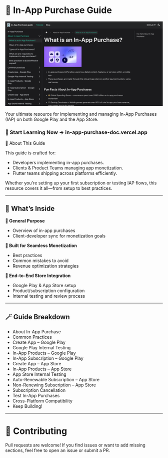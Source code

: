 # 📱 In-App Purchase Guide

![demo](demo.png)

Your ultimate resource for implementing and managing In-App Purchases (IAP) on both Google Play and the App Store.

### 🚀 Start Learning Now → in-app-purchase-doc.vercel.app

📖 About This Guide

This guide is crafted for:
- Developers implementing in-app purchases.
- Clients & Product Teams managing app monetization.
- Flutter teams shipping across platforms efficiently.

Whether you're setting up your first subscription or testing IAP flows, this resource covers it all—from setup to best practices.

---

## 🧭 What’s Inside

**📌 General Purpose**
- Overview of in-app purchases
- Client-developer sync for monetization goals

**💸 Built for Seamless Monetization**
- Best practices
- Common mistakes to avoid
- Revenue optimization strategies

**🔄 End-to-End Store Integration**
- Google Play & App Store setup
- Product/subscription configuration
- Internal testing and review process

---
## 🪄 Guide Breakdown

- About In-App Purchase
- Common Practices
- Create App – Google Play
- Google Play Internal Testing
- In-App Products – Google Play
- In-App Subscription – Google Play
- Create App – App Store
- In-App Products – App Store
- App Store Internal Testing
- Auto-Renewable Subscription – App Store
- Non-Renewing Subscription – App Store
- Subscription Cancellation
- Test In-App Purchases
- Cross-Platform Compatibility
- Keep Building!

----

# 👥 Contributing
Pull requests are welcome! If you find issues or want to add missing sections, feel free to open an issue or submit a PR.
